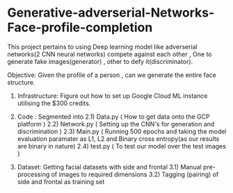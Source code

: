 # Generative-adverserial-Networks-Face-profile-completion


This project pertains to using Deep learning model like adverserial networks(2 CNN neural networks) compete against each other
, One to generate fake images(generator) , other to defy it(discriminator). 

Objective: Given the profile of a person , can we generate the entire face structure. 

1) Infrastructure: Figure out how to set up Google Cloud ML instance utilising the $300 credits.
2) Code : Segmented into 
  2.1) Data.py ( How to get data onto the GCP platform )
  2.2) Network.py ( Setting up the CNN's for generation and discrimination )
  2.3) Main.py ( Running 500 epochs and taking the model evaluation paramater as L1, L2 and Binary cross entropy(as our results are binary in nature)
  2.4) test.py ( To test our model over the test images )
  
3) Dataset: Getting facial datasets with side and frontal
	3.1) Manual pre-processing of images to required dimensions
	3.2) Tagging (pairing) of side and frontal as training set
